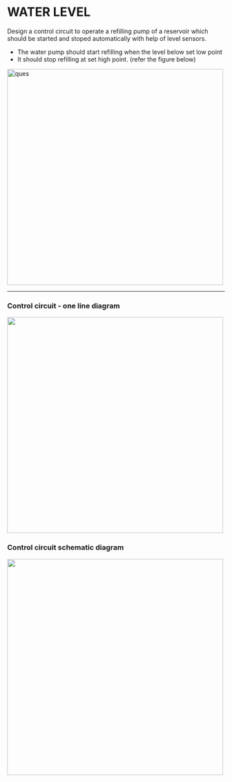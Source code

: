 # WATER LEVEL

Design a control circuit to operate a refilling pump of a reservoir which should be started and stoped automatically with help of level sensors.
- The water pump should start refilling when the level below set low point
- It should stop refilling at set high point. (refer the figure below)

<img src="" alt="ques" width="500"/>

----

### Control circuit - one line diagram

<img src="" alt="" width="500"/>

### Control circuit schematic diagram

<img src="" alt="" width="500"/>

<br>